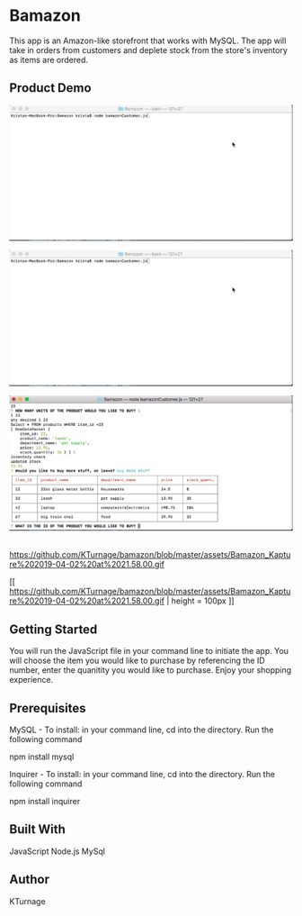 # Bamazon


This app is an Amazon-like storefront that works with MySQL. The app will take in orders from customers and deplete stock from the store's inventory as items are ordered.


## Product Demo

![](https://github.com/KTurnage/bamazon/blob/master/assets/Bamazon_Kapture%202019-04-02%20at%2021.58.00.gif)

![Bamazon pt 1](https://github.com/KTurnage/bamazon/blob/master/assets/bamazon.15sec.pt1Kapture%202019-04-02%20at%2022.56.54.gif)

![Bamazon pt 2](https://github.com/KTurnage/bamazon/blob/master/assets/bam.15sec.p2.Kapture%202019-04-02%20at%2022.58.10.gif)

<img>https://github.com/KTurnage/bamazon/blob/master/assets/Bamazon_Kapture%202019-04-02%20at%2021.58.00.gif</img>

[[ https://github.com/KTurnage/bamazon/blob/master/assets/Bamazon_Kapture%202019-04-02%20at%2021.58.00.gif | height = 100px ]]


## Getting Started


You will run the JavaScript file in your command line to initiate the app. You will choose the item you would like to purchase by referencing the ID number, enter the quanitity you would like to purchase. Enjoy your shopping experience. 


## Prerequisites
MySQL - 
To install: in your command line, cd into the directory. Run the following command 

npm install mysql  

Inquirer -
To install: in your command line, cd into the directory. Run the following command 

npm install inquirer


## Built With
JavaScript
Node.js
MySql


## Author
KTurnage
